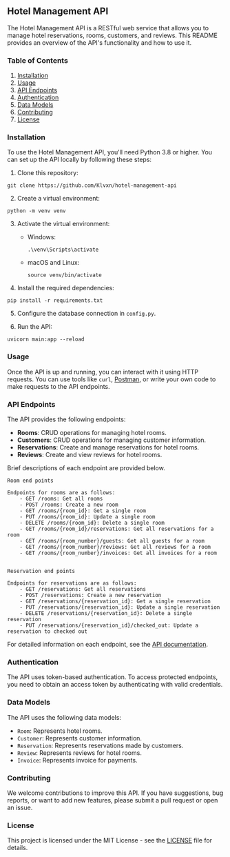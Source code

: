 ## Hotel Management API

The Hotel Management API is a RESTful web service that allows you to manage hotel reservations, rooms, customers, and reviews. This README provides an overview of the API's functionality and how to use it.

### Table of Contents

1. [Installation](#installation)
2. [Usage](#usage)
3. [API Endpoints](#api-endpoints)
4. [Authentication](#authentication)
5. [Data Models](#data-models)
6. [Contributing](#contributing)
7. [License](#license)

### Installation

To use the Hotel Management API, you'll need Python 3.8 or higher. You can set up the API locally by following these steps:

1. Clone this repository:

```
git clone https://github.com/Klvxn/hotel-management-api
```

2. Create a virtual environment:

```
python -m venv venv
```

3. Activate the virtual environment:

    - Windows:

        ```
        .\venv\Scripts\activate
        ```

   - macOS and Linux:

        ```
        source venv/bin/activate
        ```

4. Install the required dependencies:

```
pip install -r requirements.txt
```

5. Configure the database connection in `config.py`.

6. Run the API:

```
uvicorn main:app --reload
```

### Usage

Once the API is up and running, you can interact with it using HTTP requests. You can use tools like `curl`, [Postman](https://www.postman.com/), or write your own code to make requests to the API endpoints.

### API Endpoints

The API provides the following endpoints:

- **Rooms**: CRUD operations for managing hotel rooms.
- **Customers**: CRUD operations for managing customer information.
- **Reservations**: Create and manage reservations for hotel rooms.
- **Reviews**: Create and view reviews for hotel rooms.

Brief descriptions of each endpoint are provided below.

    Room end points

    Endpoints for rooms are as follows:
        - GET /rooms: Get all rooms
        - POST /rooms: Create a new room
        - GET /rooms/{room_id}: Get a single room
        - PUT /rooms/{room_id}: Update a single room
        - DELETE /rooms/{room_id}: Delete a single room
        - GET /rooms/{room_id}/reservations: Get all reservations for a room
        - GET /rooms/{room_number}/guests: Get all guests for a room
        - GET /rooms/{room_number}/reviews: Get all reviews for a room
        - GET /rooms/{room_number}/invoices: Get all invoices for a room

    
    Reservation end points

    Endpoints for reservations are as follows:
        - GET /reservations: Get all reservations    
        - POST /reservations: Create a new reservation
        - GET /reservations/{reservation_id}: Get a single reservation
        - PUT /reservations/{reservation_id}: Update a single reservation
        - DELETE /reservations/{reservation_id}: Delete a single reservation
        - PUT /reservations/{reservation_id}/checked_out: Update a reservation to checked out

    

    

For detailed information on each endpoint, see the [API documentation](#api-documentation).

### Authentication

The API uses token-based authentication. To access protected endpoints, you need to obtain an access token by authenticating with valid credentials.

### Data Models

The API uses the following data models:

- `Room`: Represents hotel rooms.
- `Customer`: Represents customer information.
- `Reservation`: Represents reservations made by customers.
- `Review`: Represents reviews for hotel rooms.
- `Invoice`: Represents invoice for payments.


### Contributing

We welcome contributions to improve this API. If you have suggestions, bug reports, or want to add new features, please submit a pull request or open an issue.

### License

This project is licensed under the MIT License - see the [LICENSE](LICENSE) file for details.

